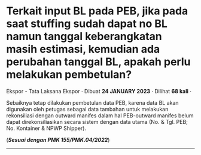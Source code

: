 Terkait input BL pada PEB, jika pada saat stuffing sudah dapat no BL namun tanggal keberangkatan masih estimasi, kemudian ada perubahan tanggal BL, apakah perlu melakukan pembetulan?
======================================================================================================================================================================================

Ekspor - Tata Laksana Ekspor · Dibuat **24 JANUARY 2023** · Dilihat **68 kali** ·

Sebaiknya tetap dilakukan pembetulan data PEB, karena data BL akan digunakan oleh petugas sebagai data tambahan untuk melakukan rekonsiliasi dengan outward manifes dalam hal PEB-outward manifes belum dapat direkonsiliasikan secara sistem dengan data utama (No. & Tgl. PEB; No. Kontainer & NPWP Shipper).

(**_Sesuai dengan PMK 155/PMK.04/2022_**)  

  
  
  

* * *
